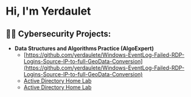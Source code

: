 <h1>Hi, I'm Yerdaulet</h1>

<h2>👨‍💻 Cybersecurity Projects:</h2>

- <b>Data Structures and Algorithms Practice (AlgoExpert)</b>
  - [https://github.com/yerdaulete/Windows-EventLog-Failed-RDP-Logins-Source-IP-to-full-GeoData-Conversion](https://github.com/yerdaulete/Windows-EventLog-Failed-RDP-Logins-Source-IP-to-full-GeoData-Conversion)
  - [Active Directory Home Lab](https://github.com/joshmadakor1/Algorithms-Practice)
  - [Active Directory Home Lab](https://github.com/joshmadakor1/Algorithms-Practice)

<!--
**yerdaulete/yerdaulete** is a ✨ _special_ ✨ repository because its `README.md` (this file) appears on your GitHub profile.

Here are some ideas to get you started:

- 🔭 I’m currently working on ...
- 🌱 I’m currently learning ...
- 👯 I’m looking to collaborate on ...
- 🤔 I’m looking for help with ...
- 💬 Ask me about ...
- 📫 How to reach me: ...
- 😄 Pronouns: ...
- ⚡ Fun fact: ...
-->
